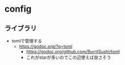 # config


## ライブラリ
* tomlで管理する
    * https://godoc.org/?q=toml
        * https://godoc.org/github.com/BurntSushi/toml
        * これがstarが多いのでこの辺使えば良さそう
